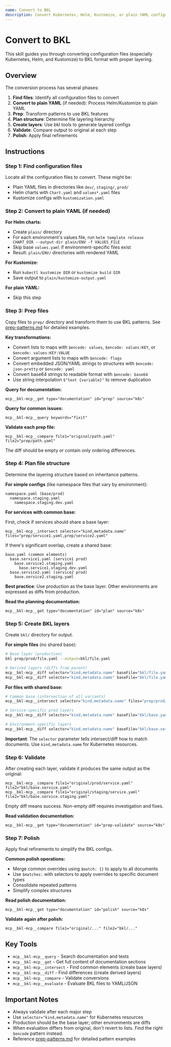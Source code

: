 ```yaml
---
name: Convert to BKL
description: Convert Kubernetes, Helm, Kustomize, or plain YAML configuration files to BKL format with proper layering and inheritance. Use when migrating configs to BKL, converting K8s manifests, or setting up layered configuration structures.
---
```


# Convert to BKL

This skill guides you through converting configuration files (especially Kubernetes, Helm, and Kustomize) to BKL format with proper layering.

## Overview

The conversion process has several phases:

1. **Find files**: Identify all configuration files to convert
2. **Convert to plain YAML** (if needed): Process Helm/Kustomize to plain YAML
3. **Prep**: Transform patterns to use BKL features
4. **Plan structure**: Determine file layering hierarchy
5. **Create layers**: Use bkl tools to generate layered configs
6. **Validate**: Compare output to original at each step
7. **Polish**: Apply final refinements

## Instructions

### Step 1: Find configuration files

Locate all the configuration files to convert. These might be:
- Plain YAML files in directories like `dev/`, `staging/`, `prod/`
- Helm charts with `Chart.yaml` and `values*.yaml` files
- Kustomize configs with `kustomization.yaml`

### Step 2: Convert to plain YAML (if needed)

**For Helm charts:**
- Create `plain/` directory
- For each environment's values file, run `helm template release CHART_DIR --output-dir plain/ENV -f VALUES_FILE`
- Skip base `values.yaml` if environment-specific files exist
- Result: `plain/ENV/` directories with rendered YAML

**For Kustomize:**
- Run `kubectl kustomize DIR` or `kustomize build DIR`
- Save output to `plain/kustomize-output.yaml`

**For plain YAML:**
- Skip this step

### Step 3: Prep files

Copy files to `prep/` directory and transform them to use BKL patterns. See [prep-patterns.md](prep-patterns.md) for detailed examples.

**Key transformations:**
- Convert lists to maps with `$encode: values`, `$encode: values:KEY`, or `$encode: values:KEY:VALUE`
- Convert argument lists to maps with `$encode: flags`
- Convert embedded JSON/YAML strings to structures with `$encode: json-pretty` or `$encode: yaml`
- Convert base64 strings to readable format with `$encode: base64`
- Use string interpolation `$"text {variable}"` to remove duplication

**Query for documentation:**
```
mcp__bkl-mcp__get type="documentation" id="prep" source="k8s"
```

**Query for common issues:**
```
mcp__bkl-mcp__query keywords="fixit"
```

**Validate each prep file:**
```
mcp__bkl-mcp__compare file1="original/path.yaml" file2="prep/path.yaml"
```

The diff should be empty or contain only ordering differences.

### Step 4: Plan file structure

Determine the layering structure based on inheritance patterns.

**For simple configs** (like namespace files that vary by environment):
```
namespace.yaml (base/prod)
  namespace.staging.yaml
    namespace.staging.dev.yaml
```

**For services with common base:**

First, check if services should share a base layer:
```
mcp__bkl-mcp__intersect selector="kind,metadata.name" files="prep/service1.yaml,prep/service2.yaml"
```

If there's significant overlap, create a shared base:
```
base.yaml (common elements)
  base.service1.yaml (service1 prod)
    base.service1.staging.yaml
      base.service1.staging.dev.yaml
  base.service2.yaml (service2 prod)
    base.service2.staging.yaml
```

**Best practice**: Use production as the base layer. Other environments are expressed as diffs from production.

**Read the planning documentation:**
```
mcp__bkl-mcp__get type="documentation" id="plan" source="k8s"
```

### Step 5: Create BKL layers

Create `bkl/` directory for output.

**For simple files** (no shared base):
```bash
# Base layer (production)
bkl prep/prod/file.yaml --output=bkl/file.yaml

# Derived layers (diffs from parent)
mcp__bkl-mcp__diff selector="kind,metadata.name" baseFile="bkl/file.yaml" targetFile="prep/staging/file.yaml" outputPath="bkl/file.staging.yaml"
mcp__bkl-mcp__diff selector="kind,metadata.name" baseFile="bkl/file.yaml" targetFile="prep/dev/file.yaml" outputPath="bkl/file.staging.dev.yaml"
```

**For files with shared base:**
```bash
# Common base (intersection of all variants)
mcp__bkl-mcp__intersect selector="kind,metadata.name" files="prep/prod/service1.yaml,prep/prod/service2.yaml" outputPath="bkl/base.yaml"

# Service-specific prod layers
mcp__bkl-mcp__diff selector="kind,metadata.name" baseFile="bkl/base.yaml" targetFile="prep/prod/service1.yaml" outputPath="bkl/base.service1.yaml"

# Environment-specific layers
mcp__bkl-mcp__diff selector="kind,metadata.name" baseFile="bkl/base.service1.yaml" targetFile="prep/staging/service1.yaml" outputPath="bkl/base.service1.staging.yaml"
```

**Important**: The `selector` parameter tells intersect/diff how to match documents. Use `kind,metadata.name` for Kubernetes resources.

### Step 6: Validate

After creating each layer, validate it produces the same output as the original:

```
mcp__bkl-mcp__compare file1="original/prod/service.yaml" file2="bkl/base.service.yaml"
mcp__bkl-mcp__compare file1="original/staging/service.yaml" file2="bkl/base.service.staging.yaml"
```

Empty diff means success. Non-empty diff requires investigation and fixes.

**Read validation documentation:**
```
mcp__bkl-mcp__get type="documentation" id="prep-validate" source="k8s"
```

### Step 7: Polish

Apply final refinements to simplify the BKL configs.

**Common polish operations:**
- Merge common overrides using `$match: {}` to apply to all documents
- Use `$matches:` with selectors to apply overrides to specific document types
- Consolidate repeated patterns
- Simplify complex structures

**Read polish documentation:**
```
mcp__bkl-mcp__get type="documentation" id="polish" source="k8s"
```

**Validate again after polish:**
```
mcp__bkl-mcp__compare file1="original/..." file2="bkl/..."
```

## Key Tools

- `mcp__bkl-mcp__query` - Search documentation and tests
- `mcp__bkl-mcp__get` - Get full content of documentation sections
- `mcp__bkl-mcp__intersect` - Find common elements (create base layers)
- `mcp__bkl-mcp__diff` - Find differences (create derived layers)
- `mcp__bkl-mcp__compare` - Validate conversions
- `mcp__bkl-mcp__evaluate` - Evaluate BKL files to YAML/JSON

## Important Notes

- Always validate after each major step
- Use `selector="kind,metadata.name"` for Kubernetes resources
- Production should be the base layer; other environments are diffs
- When evaluation differs from original, don't revert to lists. Find the right `$encode` pattern instead.
- Reference [prep-patterns.md](prep-patterns.md) for detailed pattern examples
